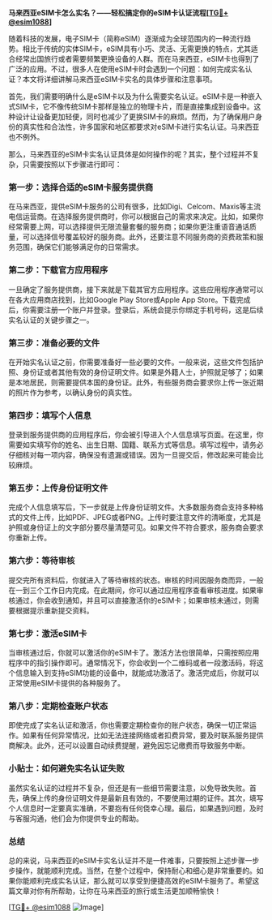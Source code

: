 **马来西亚eSIM卡怎么实名？——轻松搞定你的eSIM卡认证流程[[TG💪+ @esim1088](https://t.me/s/esim1088)]**

随着科技的发展，电子SIM卡（简称eSIM）逐渐成为全球范围内的一种流行趋势。相比于传统的实体SIM卡，eSIM具有小巧、灵活、无需更换的特点，尤其适合经常出国旅行或者需要频繁更换设备的人群。而在马来西亚，eSIM卡也得到了广泛的应用。不过，很多人在使用eSIM卡时会遇到一个问题：如何完成实名认证？本文将详细讲解马来西亚eSIM卡实名的具体步骤和注意事项。

首先，我们需要明确什么是eSIM卡以及为什么需要实名认证。eSIM卡是一种嵌入式SIM卡，它不像传统SIM卡那样是独立的物理卡片，而是直接集成到设备中。这种设计让设备更加轻便，同时也减少了更换SIM卡的麻烦。然而，为了确保用户身份的真实性和合法性，许多国家和地区都要求对eSIM卡进行实名认证。马来西亚也不例外。

那么，马来西亚的eSIM卡实名认证具体是如何操作的呢？其实，整个过程并不复杂，只需要按照以下步骤进行即可：

### **第一步：选择合适的eSIM卡服务提供商**
在马来西亚，提供eSIM卡服务的公司有很多，比如Digi、Celcom、Maxis等主流电信运营商。在选择服务提供商时，你可以根据自己的需求来决定。比如，如果你经常需要上网，可以选择提供无限流量套餐的服务商；如果你更注重语音通话质量，可以选择信号覆盖较好的服务商。此外，还要注意不同服务商的资费政策和服务范围，确保它们能够满足你的日常需求。

### **第二步：下载官方应用程序**
一旦确定了服务提供商，接下来就是下载其官方应用程序。这些应用程序通常可以在各大应用商店找到，比如Google Play Store或Apple App Store。下载完成后，你需要注册一个账户并登录。登录后，系统会提示你绑定手机号码，这是后续实名认证的关键步骤之一。

### **第三步：准备必要的文件**
在开始实名认证之前，你需要准备好一些必要的文件。一般来说，这些文件包括护照、身份证或者其他有效的身份证明文件。如果是外籍人士，护照就足够了；如果是本地居民，则需要提供本国的身份证。此外，有些服务商会要求你上传一张近期的照片作为参考，以确认身份的真实性。

### **第四步：填写个人信息**
登录到服务提供商的应用程序后，你会被引导进入个人信息填写页面。在这里，你需要如实填写你的姓名、出生日期、国籍、联系方式等信息。填写过程中，请务必仔细核对每一项内容，确保没有遗漏或错误。因为一旦提交后，修改起来可能会比较麻烦。

### **第五步：上传身份证明文件**
完成个人信息填写后，下一步就是上传身份证明文件。大多数服务商会支持多种格式的文件上传，比如PDF、JPEG或者PNG。上传时要注意文件的清晰度，尤其是护照或身份证上的文字部分要尽量清楚可见。如果文件不符合要求，服务商会要求你重新上传。

### **第六步：等待审核**
提交完所有资料后，你就进入了等待审核的状态。审核的时间因服务商而异，一般在一到三个工作日内完成。在此期间，你可以通过应用程序查看审核进度。如果审核通过，你会收到通知，并且可以直接激活你的eSIM卡；如果审核未通过，则需要根据提示重新提交资料。

### **第七步：激活eSIM卡**
当审核通过后，你就可以激活你的eSIM卡了。激活方法也很简单，只需按照应用程序中的指引操作即可。通常情况下，你会收到一个二维码或者一段激活码，将这个信息输入到支持eSIM功能的设备中，就能成功激活了。激活完成后，你就可以正常使用eSIM卡提供的各种服务了。

### **第八步：定期检查账户状态**
即使完成了实名认证和激活，你也需要定期检查你的账户状态，确保一切正常运作。如果有任何异常情况，比如无法连接网络或者扣费异常，要及时联系服务提供商解决。此外，还可以设置自动续费提醒，避免因忘记缴费而导致服务中断。

### **小贴士：如何避免实名认证失败**
虽然实名认证的过程并不复杂，但还是有一些细节需要注意，以免导致失败。首先，确保上传的身份证明文件是最新且有效的，不要使用过期的证件。其次，填写个人信息时一定要真实准确，不要抱有任何侥幸心理。最后，如果遇到问题，及时与客服沟通，他们会为你提供专业的帮助。

### **总结**
总的来说，马来西亚的eSIM卡实名认证并不是一件难事，只要按照上述步骤一步步操作，就能顺利完成。当然，在整个过程中，保持耐心和细心是非常重要的。如果你能顺利完成实名认证，那么就可以享受到便捷高效的eSIM卡服务了。希望这篇文章对你有所帮助，让你在马来西亚的旅行或生活更加顺畅愉快！

[[TG💪+ @esim1088](https://t.me/s/esim1088) ![Image](https://i.postimg.cc/4NQfJmqS/Snipaste-2025-05-13-00-14-12.png)]